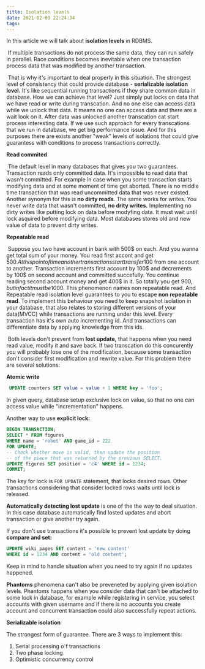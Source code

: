 ```yaml
---
title: Isolation levels 
date: 2021-02-03 22:24:34
tags:
---
```

In this article we will talk about **isolation levels** in RDBMS.

​	If multiple transactions do not process the same data, they can run safely in parallel. Race conditions becomes inevitable when one transaction process data that was modified by another transaction. 

​	That is why it's important to deal properly in this situation. The strongest level of consistency that could provide database - **serializable isolation level.** It's like sequential running transactions if they share common data in database. How we can achieve that level? Just simply put locks on data that we have read or write during transcation. And no one else can access data while we unlock that data. It means no one can access data and there are a wait look on it. After data was unlocked another transcation cat start process interesting data. If we use such approach for every transcations that we run in database, we get big performance issue. And for this purposes there are exists another "weak" levels of isolations that could give guarantess with conditions to process transactions correctly. 

**Read commited**

​	The default level in many databases that gives you two guarantees. Transaction reads only committed data. It's impossible to read data that wasn't committed. For example in case when you some transaction starts modifying data and at some moment of time get aborted. There is no middle time transaction that was read uncommitted data that was never existed. Another synonym for this is **no dirty reads**. The same works for writes. You never write data that wasn't committed, **no drity writes.** Implementing no dirty writes like putting lock on data before modyfing data. It must wait until lock asquired before modifying data. Most databases stores old and new value of data to prevent dirty writes. 

**Repeatable read**

​	Suppose you two have account in bank with 500$ on each. And you wanna get total sum of your money. You read first accont and get 500$. At this point of time another transactions start transfer 100$ from one account to another. Transaction increments first account by 100$ and decrements by 100$ on second account and committed succefully. You continue reading second account money and get 400$ in it. So totally you get 900$, but in fact it must be 1000$. This phenomenon names non repeatable read. And Repeatable read isolation level guarantees to you to escape **non repeatable read**. To implement this behaviour you need to keep snapshot isolation in your database, that also relates to storing different versions of your data(MVCC) while transactions are running under this level. Every transaction has it's own auto incrementing id. And transactions can differentiate data by applying knowledge from this ids. 

​	Both levels don't prevent from **lost update,** that happens when you need read value, modify it and save back. If two transcation do this concurently you will probably lose one of the modification, because some transaction don't consider first modification and rewrite value. For this problem there are several solutions: 

**Atomic write**

```sql
 UPDATE counters SET value = value + 1 WHERE key = 'foo';
```

In given query, database setup exclusive lock on value, so that no one can access value while "incrementation" happens. 

Another way to use **explicit lock:** 

```sql
BEGIN TRANSACTION;
SELECT * FROM figures
WHERE name = 'robot' AND game_id = 222
FOR UPDATE;
-- Check whether move is valid, then update the position
-- of the piece that was returned by the previous SELECT.
UPDATE figures SET position = 'c4' WHERE id = 1234;
COMMIT;
```

The key for lock is <code>FOR UPDATE</code> statement, that locks desired rows. Other transactions considering that consider locked rows waits until lock is released. 

**Automatically detecting lost update** is one of the the way to deal situation. In this case database automatically find losted updates and abort transaction or give another try again. 

If you don't use transactions it's possible to prevent lost update by doing **compare and set:**

```sql
UPDATE wiki_pages SET content = 'new content'
WHERE id = 1234 AND content = 'old content';
```

Keep in mind to handle situation when you need to try again if no updates happened. 

**Phantoms** phenomena can't also be preveneted by applying given isolation levels. Phantoms happens when you consider data that can't be attached to some lock in database, for example while registering in service, you select accounts with given username and if there is no accounts you create account and concurrent transaction could also successfully repeat actions. 

**Serializable isolation**

The strongest form of guarantee. There are 3 ways to implement this:

1. Serial processing o`f transactions 
2. Two phase locking 
3. Optimistic concurrency control 